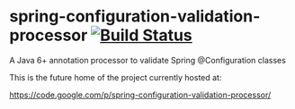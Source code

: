 # spring-configuration-validation-processor [![Build Status](https://travis-ci.org/pellaton/spring-configuration-validation-processor.png?branch=master)](https://travis-ci.org/pellaton/spring-configuration-validation-processor)

A Java 6+ annotation processor to validate Spring @Configuration classes 

This is the future home of the project currently hosted at: 

https://code.google.com/p/spring-configuration-validation-processor/
